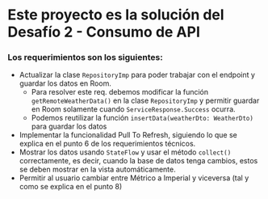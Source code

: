 # Este proyecto es la solución del Desafío 2 - Consumo de API

### Los requerimientos son los siguientes:

- Actualizar la clase `RepositoryImp` para poder trabajar con el endpoint y guardar los datos en
  Room.
    - Para resolver este req. debemos modificar la función `getRemoteWeatherData()` en la
      clase `RepositoryImp` y permitir guardar en Room solamente cuando `ServiceResponse.Success`
      ocurra.
    - Podemos reutilizar la función `insertData(weatherDto: WeatherDto)` para guardar los datos
- Implementar la funcionalidad Pull To Refresh, siguiendo lo que se explica en el punto 6 de los
  requerimientos técnicos.
- Mostrar los datos usando `StateFlow` y usar el método `collect()` correctamente, es decir, cuando
  la base de datos tenga cambios, estos se deben mostrar en la vista automáticamente.
- Permitir al usuario cambiar entre Métrico a Imperial y viceversa (tal y como se explica en el
  punto 8)